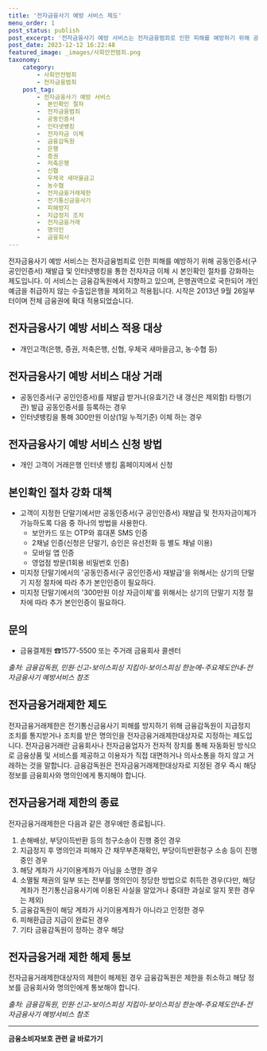 ```yaml
---
title: '전자금융사기 예방 서비스 제도'
menu_order: 1
post_status: publish
post_excerpt: '전자금융사기 예방 서비스는 전자금융범죄로 인한 피해를 예방하기 위해 공동인증서 구 공인인증서  재발급 및 인터넷뱅킹을 통한 전자자금 이체 시 본인확인 절차를 강화하는 제도입니다. 이 서비스는 금융감독원에서 지향하고 있으며, 은행권역으로 국한되어 개인예금을 취급하지 않는 수출입은행을 제외하고 적용됩니다. 시작은 2013년 9월 26일부터이며 전체 금융권에 확대 적용되었습니다.'
post_date: 2023-12-12 16:22:48
featured_image: _images/사회안전범죄.png
taxonomy:
    category:
        - 사회안전범죄
        - 전자금융범죄
    post_tag:
        - 전자금융사기 예방 서비스
        -  본인확인 절차
        -  전자금융범죄
        -  공동인증서
        -  인터넷뱅킹
        -  전자자금 이체
        -  금융감독원
        -  은행
        -  증권
        -  저축은행
        -  신협
        -  우체국 새마을금고
        -  농수협
        -  전자금융거래제한
        -  전기통신금융사기
        -  피해방지
        -  지급정지 조치
        -  전자금융거래
        -  명의인
        -  금융회사
---
```



전자금융사기 예방 서비스는 전자금융범죄로 인한 피해를 예방하기 위해 공동인증서(구 공인인증서) 재발급 및 인터넷뱅킹을 통한 전자자금 이체 시 본인확인 절차를 강화하는 제도입니다. 이 서비스는 금융감독원에서 지향하고 있으며, 은행권역으로 국한되어 개인예금을 취급하지 않는 수출입은행을 제외하고 적용됩니다. 시작은 2013년 9월 26일부터이며 전체 금융권에 확대 적용되었습니다.

## 전자금융사기 예방 서비스 적용 대상

- 개인고객(은행, 증권, 저축은행, 신협, 우체국 새마을금고, 농·수협 등)

## 전자금융사기 예방 서비스 대상 거래

- 공동인증서(구 공인인증서)를 재발급 받거나(유효기간 내 갱신은 제외함) 타행(기관) 발급 공동인증서를 등록하는 경우
- 인터넷뱅킹을 통해 300만원 이상(1일 누적기준) 이체 하는 경우

## 전자금융사기 예방 서비스 신청 방법

- 개인 고객이 거래은행 인터넷 뱅킹 홈페이지에서 신청

## 본인확인 절차 강화 대책

- 고객이 지정한 단말기에서만 공동인증서(구 공인인증서) 재발급 및 전자자금이체가 가능하도록 다음 중 하나의 방법을 사용한다.
  - 보안카드 또는 OTP와 휴대폰 SMS 인증
  - 2채널 인증(신청은 단말기, 승인은 유선전화 등 별도 채널 이용)
  - 모바일 앱 인증
  - 영업점 방문(1회용 비밀번호 인증)
- 미지정 단말기에서의 '공동인증서(구 공인인증서) 재발급'을 위해서는 상기의 단말기 지정 절차에 따라 추가 본인인증이 필요하다.
- 미지정 단말기에서의 '300만원 이상 자금이체'를 위해서는 상기의 단말기 지정 절차에 따라 추가 본인인증이 필요하다.

## 문의

- 금융결제원 ☎1577-5500 또는 주거래 금융회사 콜센터

*출처: 금융감독원, 민원·신고-보이스피싱 지킴이-보이스피싱 한눈에-주요제도안내-전자금융사기 예방서비스 참조*

## 전자금융거래제한 제도

전자금융거래제한은 전기통신금융사기 피해를 방지하기 위해 금융감독원이 지급정지 조치를 통지받거나 조치를 받은 명의인을 전자금융거래제한대상자로 지정하는 제도입니다. 전자금융거래란 금융회사나 전자금융업자가 전자적 장치를 통해 자동화된 방식으로 금융상품 및 서비스를 제공하고 이용자가 직접 대면하거나 의사소통을 하지 않고 거래하는 것을 말합니다. 금융감독원은 전자금융거래제한대상자로 지정된 경우 즉시 해당 정보를 금융회사와 명의인에게 통지해야 합니다.

## 전자금융거래 제한의 종료

전자금융거래제한은 다음과 같은 경우에만 종료됩니다.

1. 손해배상, 부당이득반환 등의 청구소송이 진행 중인 경우
2. 지급정지 후 명의인과 피해자 간 채무부존재확인, 부당이득반환청구 소송 등이 진행 중인 경우
3. 해당 계좌가 사기이용계좌가 아님을 소명한 경우
4. 소멸될 채권의 일부 또는 전부를 명의인이 정당한 방법으로 취득한 경우(다만, 해당 계좌가 전기통신금융사기에 이용된 사실을 알았거나 중대한 과실로 알지 못한 경우는 제외)
5. 금융감독원이 해당 계좌가 사기이용계좌가 아니라고 인정한 경우
6. 피해환급금 지급이 완료된 경우
7. 기타 금융감독원이 정하는 경우 해당

## 전자금융거래 제한 해제 통보

전자금융거래제한대상자의 제한이 해제된 경우 금융감독원은 제한을 취소하고 해당 정보를 금융회사와 명의인에게 통보해야 합니다.



*출처: 금융감독원, 민원·신고-보이스피싱 지킴이-보이스피싱 한눈에-주요제도안내-전자금융사기 예방서비스 참조*
<!-- wp:separator -->
<hr class="wp-block-separator has-alpha-channel-opacity"/>
<!-- /wp:separator -->

<!-- wp:group {"backgroundColor":"base","layout":{"type":"constrained"}} -->
<div class="wp-block-group has-base-background-color has-background"><!-- wp:paragraph {"align":"center","fontSize":"medium"} -->
<p class="has-text-align-center has-large-font-size"><strong>금융소비자보호 관련 글 바로가기</strong></p>
<!-- /wp:paragraph -->


<!-- wp:latest-posts
{"categories":[{"id":12706,"count":19,"description":"","link":"https://uknowlaw.com/category/%ea%b8%88%ec%9c%b5%ec%86%8c%eb%b9%84%ec%9e%90%eb%b3%b4%ed%98%b8/","name":"금융소비자보호","slug":"금융소비자보호","taxonomy":"category","parent":0,"meta":[],"_links":{"self":[{"href":"https://uknowlaw.com/wp-json/wp/v2/categories/12706"}],"collection":[{"href":"https://uknowlaw.com/wp-json/wp/v2/categories"}],"about":[{"href":"https://uknowlaw.com/wp-json/wp/v2/taxonomies/category"}],"wp:post_type":[{"href":"https://uknowlaw.com/wp-json/wp/v2/posts?categories=12706"}],"curies":[{"name":"wp","href":"https://api.w.org/{rel}","templated":true}]}}],"postsToShow":100,"excerptLength":28,"postLayout":"grid","columns":2,"featuredImageAlign":"left","featuredImageSizeSlug":"large","fontSize":"small"} /--></div>
<!-- /wp:group -->